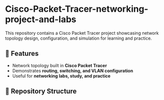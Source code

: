 # Cisco-Packet-Tracer-networking-project-and-labs

This repository contains a Cisco Packet Tracer project showcasing network topology design, configuration, and simulation for learning and practice.

## 📌 Features
- Network topology built in **Cisco Packet Tracer**
- Demonstrates **routing, switching, and VLAN configuration**
- Useful for **networking labs, study, and practice**

## 📂 Repository Structure
